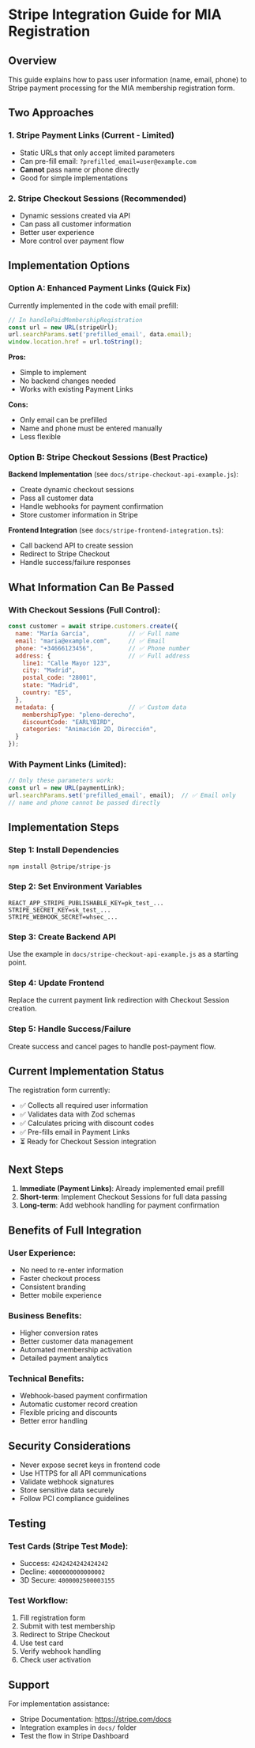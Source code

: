 # Stripe Integration Guide for MIA Registration

## Overview

This guide explains how to pass user information (name, email, phone) to Stripe payment processing for the MIA membership registration form.

## Two Approaches

### 1. Stripe Payment Links (Current - Limited)
- Static URLs that only accept limited parameters
- Can pre-fill email: `?prefilled_email=user@example.com`
- **Cannot** pass name or phone directly
- Good for simple implementations

### 2. Stripe Checkout Sessions (Recommended)
- Dynamic sessions created via API
- Can pass all customer information
- Better user experience
- More control over payment flow

## Implementation Options

### Option A: Enhanced Payment Links (Quick Fix)
Currently implemented in the code with email prefill:

```javascript
// In handlePaidMembershipRegistration
const url = new URL(stripeUrl);
url.searchParams.set('prefilled_email', data.email);
window.location.href = url.toString();
```

**Pros:**
- Simple to implement
- No backend changes needed
- Works with existing Payment Links

**Cons:**
- Only email can be prefilled
- Name and phone must be entered manually
- Less flexible

### Option B: Stripe Checkout Sessions (Best Practice)

**Backend Implementation** (see `docs/stripe-checkout-api-example.js`):
- Create dynamic checkout sessions
- Pass all customer data
- Handle webhooks for payment confirmation
- Store customer information in Stripe

**Frontend Integration** (see `docs/stripe-frontend-integration.ts`):
- Call backend API to create session
- Redirect to Stripe Checkout
- Handle success/failure responses

## What Information Can Be Passed

### With Checkout Sessions (Full Control):
```javascript
const customer = await stripe.customers.create({
  name: "María García",           // ✅ Full name
  email: "maria@example.com",     // ✅ Email
  phone: "+34666123456",          // ✅ Phone number
  address: {                      // ✅ Full address
    line1: "Calle Mayor 123",
    city: "Madrid",
    postal_code: "28001",
    state: "Madrid",
    country: "ES",
  },
  metadata: {                     // ✅ Custom data
    membershipType: "pleno-derecho",
    discountCode: "EARLYBIRD",
    categories: "Animación 2D, Dirección",
  }
});
```

### With Payment Links (Limited):
```javascript
// Only these parameters work:
const url = new URL(paymentLink);
url.searchParams.set('prefilled_email', email);  // ✅ Email only
// name and phone cannot be passed directly
```

## Implementation Steps

### Step 1: Install Dependencies
```bash
npm install @stripe/stripe-js
```

### Step 2: Set Environment Variables
```env
REACT_APP_STRIPE_PUBLISHABLE_KEY=pk_test_...
STRIPE_SECRET_KEY=sk_test_...
STRIPE_WEBHOOK_SECRET=whsec_...
```

### Step 3: Create Backend API
Use the example in `docs/stripe-checkout-api-example.js` as a starting point.

### Step 4: Update Frontend
Replace the current payment link redirection with Checkout Session creation.

### Step 5: Handle Success/Failure
Create success and cancel pages to handle post-payment flow.

## Current Implementation Status

The registration form currently:
- ✅ Collects all required user information
- ✅ Validates data with Zod schemas
- ✅ Calculates pricing with discount codes
- ✅ Pre-fills email in Payment Links
- ⏳ Ready for Checkout Session integration

## Next Steps

1. **Immediate (Payment Links)**: Already implemented email prefill
2. **Short-term**: Implement Checkout Sessions for full data passing
3. **Long-term**: Add webhook handling for payment confirmation

## Benefits of Full Integration

### User Experience:
- No need to re-enter information
- Faster checkout process
- Consistent branding
- Better mobile experience

### Business Benefits:
- Higher conversion rates
- Better customer data management
- Automated membership activation
- Detailed payment analytics

### Technical Benefits:
- Webhook-based payment confirmation
- Automatic customer record creation
- Flexible pricing and discounts
- Better error handling

## Security Considerations

- Never expose secret keys in frontend code
- Use HTTPS for all API communications
- Validate webhook signatures
- Store sensitive data securely
- Follow PCI compliance guidelines

## Testing

### Test Cards (Stripe Test Mode):
- Success: `4242424242424242`
- Decline: `4000000000000002`
- 3D Secure: `4000002500003155`

### Test Workflow:
1. Fill registration form
2. Submit with test membership
3. Redirect to Stripe Checkout
4. Use test card
5. Verify webhook handling
6. Check user activation

## Support

For implementation assistance:
- Stripe Documentation: https://stripe.com/docs
- Integration examples in `docs/` folder
- Test the flow in Stripe Dashboard